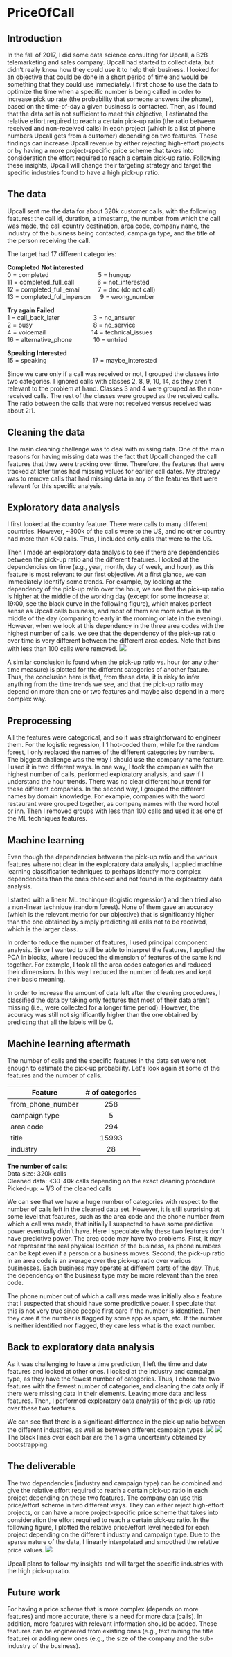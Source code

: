 # PriceOfCall


## Introduction
In the fall of 2017, I did some data science consulting for Upcall, a B2B telemarketing and sales company. Upcall had started to collect data, but didn’t really know how they could use it to help their business. I looked for an objective that could be done in a short period of time and would be something that they could use immediately. I first chose to use the data to optimize the time when a specific number is being called in order to increase pick up rate (the probability that someone answers the phone), based on the time-of-day a given business is contacted. Then, as I found that the data set is not sufficient to meet this objective, I estimated the relative effort required to reach a certain pick-up ratio (the ratio between received and non-received calls) in each project (which is a list of phone numbers Upcall gets from a customer) depending on two features. These findings can increase Upcall revenue by either rejecting high-effort projects or by having a more project-specific price scheme that takes into consideration the effort required to reach a certain pick-up ratio. Following these insights, Upcall will change their targeting strategy and target the specific industries found to have a high pick-up ratio.


## The data 
Upcall sent me the data for about 320k customer calls, with the following features: the call id, duration, a timestamp, the number from which the call was made, the call country destination, area code, company name, the industry of the business being contacted, campaign type, and the title of the person receiving the call.

The target had 17 different categories: 

**Completed**                  **Not interested**  
0 = completed  &emsp;&emsp;&emsp;&emsp;&emsp;&emsp;&emsp;&nbsp;&nbsp;   5 = hungup  
11 = completed_full_call  &emsp;&emsp;&emsp;&nbsp;       6 = not_interested  
12 = completed_full_email &emsp;&emsp;&nbsp;       7 = dnc (do not call)  
13 = completed_full_inperson &emsp;    9 = wrong_number

**Try again**                  **Failed**  
1 = call_back_later  &emsp;&emsp;&emsp;&emsp;&emsp;          3 = no_answer  
2 = busy  &emsp;&emsp;&emsp;&emsp;&emsp;&emsp;&emsp;&emsp;&emsp;&ensp;    8 = no_service  
4 = voicemail   &emsp;&emsp;&emsp;&emsp;&emsp;&emsp;&emsp;          14 = technical_issues  
16 = alternative_phone &emsp;&emsp;&emsp;        10 =  untried 

**Speaking**                   **Interested**  
15 = speaking   &emsp;&emsp;&emsp;&emsp;&emsp;&emsp;&emsp;             17 = maybe_interested 

Since we care only if a call was received or not, I grouped the classes into two categories. I ignored calls with classes 2, 8, 9, 10, 14, as they aren't relevant to the problem at hand. Classes 3 and 4 were grouped as the non-received  calls. The rest of the classes were grouped as the received calls. The ratio between the calls that were not received versus received was about 2:1. 

## Cleaning the data

The main cleaning challenge was to deal with missing data. One of the main reasons for having missing data was the fact that Upcall changed the call features that they were tracking over time. Therefore, the features that were tracked at later times had missing values for earlier call dates. My strategy was to remove calls that had missing data in any of the features that were relevant for this specific analysis.

## Exploratory data analysis 

I first looked at the country feature. There were calls to many different countries. However, ~300k of the calls were to the US, and no other country had more than 400 calls. Thus, I included only calls that were to the US.

Then I made an exploratory data analysis to see if there are dependencies between the pick-up ratio and the different features. I looked at the dependencies on time (e.g., year, month, day of week, and hour), as this feature is most relevant to our first objective. At a first glance, we can immediately identify some trends. For example, by looking at the dependency of the pick-up ratio over the hour, we see that the pick-up ratio is higher at the middle of the working day (except for some increase at 19:00, see the black curve in the following figure), which makes perfect sense as Upcall calls business, and most of them are more active in the middle of the day (comparing to early in the morning or late in the evening). However, when we look at this dependency in the three area codes with the highest number of calls, we see that the dependency of the pick-up ratio over time is very different between the different area codes. Note that bins with less than 100 calls were removed. 
![](https://github.com/Doron-L/PriceOfCall/blob/master/pickup_ratio_vs_hour_diff_area_codes_png)

A similar conclusion is found when the pick-up ratio vs. hour (or any other time measure) is plotted for the different categories of another feature. Thus, the conclusion here is that, from these data, it is risky to infer anything from the time trends we see, and that the pick-up ratio may depend on more than one or two features and maybe also depend in a more complex way.

## Preprocessing

All the features were categorical, and so it was straightforward to engineer them. For the logistic regression, I 1 hot-coded them, while for the random forest, I only replaced the names of the different categories by numbers. The biggest challenge was the way I should use the company name feature. I used it in two different ways. In one way, I took the companies with the highest number of calls, performed exploratory analysis, and saw if I understand the hour trends. There was no clear different hour trend for these different companies. In the second way, I grouped the different names by domain knowledge. For example, companies with the word restaurant were grouped together, as company names with the word hotel or inn. Then I removed groups with less than 100 calls and used it as one of the ML techniques features. 

## Machine learning
Even though the dependencies between the pick-up ratio and the various features where not clear in the exploratory data analysis, I applied machine learning classification techniques to perhaps identify more complex dependencies than the ones checked and not found in the exploratory data analysis.

I started with a linear ML techinque (logistic regression) and then tried also a non-linear technique (random forest). None of them gave an accuracy (which is the relevant metric for our objective) that is significantly higher than the one obtained by simply predicting all calls not to be received, which is the larger class.

In order to reduce the number of features, I used principal component analysis. Since I wanted to still be able to interpret the features, I applied the PCA in blocks, where I reduced the dimension of features of the same kind together. For example, I took all the area codes categories and reduced their dimensions. In this way I reduced the number of features and kept their basic meaning.  

In order to increase the amount of data left after the cleaning procedures, I classified the data by taking only features that most of their data aren't missing (i.e., were collected for a longer time period). However, the accuracy was still not significantly higher than the one obtained by predicting that all the labels will be 0.


## Machine learning aftermath

The number of calls and the specific features in the data set were not enough to estimate the pick-up probability. Let's look again at some of the features and the number of calls.  

| Feature        | \# of categories| 
| ---------------|:--------------:| 
| from_phone_number      | 258            | 
| campaign type  | 5              | 
| area code      | 294            |  
| title          | 15993          |  
| industry       | 28             |  


**The number of calls**:  
Data size: 320k calls  
Cleaned data:  <30-40k calls depending on the exact cleaning procedure  
Picked-up: ~ 1/3 of the cleaned calls  
   
We can see that we have a huge number of categories with respect to the number of calls left in the cleaned data set. However, it is still surprising at some level that features, such as the area code and the phone number from which a call was made, that initially I suspected to have some predictive power eventually didn't have. Here I  speculate why these two features don't have predictive power. The area code may have two problems. First, it may not represent the real physical location of the business, as phone numbers can be kept even if a person or a business moves. Second, the pick-up ratio in 
an area code is an average over the pick-up ratio over various businesses. Each business may operate at different parts of the day. Thus, the dependency on the business type may be more relevant than the area code.

The phone number out of which a call was made was initially also a feature that I suspected that should
have some predictive power. I speculate that this is not very true since people first care if the 
number is identified. Then they care if the number is flagged by some app as spam, etc. If the number is
neither identified nor flagged, they care less what is the exact number.

## Back to exploratory data analysis

As it was challenging to have a time prediction, I left the time and date features and looked at other ones. I looked at the industry and campaign type, as they have the fewest number of categories.  Thus, I chose the two features with the fewest number of categories, and cleaning the data only if there were missing data in their elements. Leaving more data and less features. Then, I performed exploratory data analysis of the pick-up ratio over these two features.

We can see that there is a significant difference in the pick-up ratio between the different industries, as well as between different campaign types.
![](https://github.com/Doron-L/PriceOfCall/blob/master/pickup_ratio_vs_industry_png)
![](https://github.com/Doron-L/PriceOfCall/blob/master/pickup_ratio_vs_campaign_type_png)
The black lines over each bar are the 1 sigma uncertainty obtained by bootstrapping. 

## The deliverable
The two dependencies (industry and campaign type) can be combined and give the relative effort required to reach a certain pick-up ratio in each project depending on these two features. The company can use this price/effort scheme in two different ways. They can either reject high-effort projects, or can have a more project-specific price scheme that takes into consideration the effort required to reach a certain pick-up ratio. In the following figure, I plotted the relative price/effort level needed for each project depending on the different industry and campaign type. Due to the sparse nature of the data, I linearly interpolated and smoothed the relative price values.
![](https://github.com/Doron-L/PriceOfCall/blob/master/price_smoothed_vs_industry_n_campaign_type_png)

Upcall plans to follow my insights and will target the specific industries with the high pick-up ratio.


## Future work

For having a price scheme that is more complex (depends on more features) and more accurate, there is a need for more data (calls). In addition, more features with relevant information should be added. These features can be engineered from existing ones (e.g., text mining the title feature) or adding new ones (e.g., the size of the company and the sub-industry of the business).


